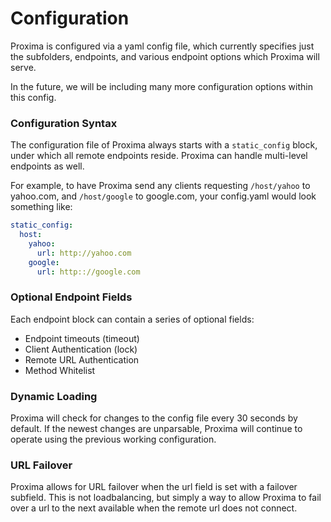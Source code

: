 # Configuration

Proxima is configured via a yaml config file, which currently specifies just the subfolders, endpoints, and various endpoint options which Proxima will serve. 

In the future, we will be including many more configuration options within this config.

### Configuration Syntax

The configuration file of Proxima always starts with a `static_config` block, under which all remote endpoints reside. Proxima can handle multi-level endpoints as well.

For example, to have Proxima send any clients requesting `/host/yahoo` to yahoo.com, and `/host/google` to google.com, your config.yaml would look something like:
```yaml
static_config:
  host:
    yahoo:
      url: http://yahoo.com
    google:
      url: http:://google.com
```

### Optional Endpoint Fields

Each endpoint block can contain a series of optional fields:

- Endpoint timeouts (timeout)
- Client Authentication (lock)
- Remote URL Authentication
- Method Whitelist

### Dynamic Loading

Proxima will check for changes to the config file every 30 seconds by default. If the newest changes are unparsable, Proxima will continue to operate using the previous working configuration.

### URL Failover

Proxima allows for URL failover when the url field is set with a failover subfield. This is not loadbalancing, but simply a way to allow Proxima to fail over a url to the next available when the remote url does not connect.
